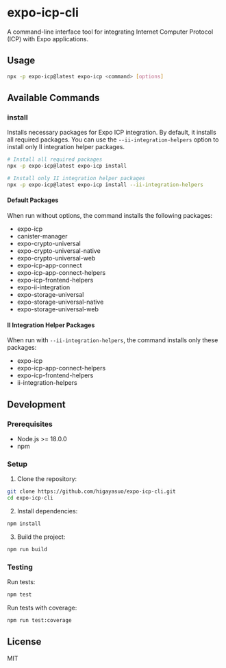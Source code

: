 # expo-icp-cli

A command-line interface tool for integrating Internet Computer Protocol (ICP) with Expo applications.

## Usage

```bash
npx -p expo-icp@latest expo-icp <command> [options]
```

## Available Commands

### install

Installs necessary packages for Expo ICP integration. By default, it installs all required packages. You can use the `--ii-integration-helpers` option to install only II integration helper packages.

```bash
# Install all required packages
npx -p expo-icp@latest expo-icp install

# Install only II integration helper packages
npx -p expo-icp@latest expo-icp install --ii-integration-helpers
```

#### Default Packages

When run without options, the command installs the following packages:

- expo-icp
- canister-manager
- expo-crypto-universal
- expo-crypto-universal-native
- expo-crypto-universal-web
- expo-icp-app-connect
- expo-icp-app-connect-helpers
- expo-icp-frontend-helpers
- expo-ii-integration
- expo-storage-universal
- expo-storage-universal-native
- expo-storage-universal-web

#### II Integration Helper Packages

When run with `--ii-integration-helpers`, the command installs only these packages:

- expo-icp
- expo-icp-app-connect-helpers
- expo-icp-frontend-helpers
- ii-integration-helpers

## Development

### Prerequisites

- Node.js >= 18.0.0
- npm

### Setup

1. Clone the repository:

```bash
git clone https://github.com/higayasuo/expo-icp-cli.git
cd expo-icp-cli
```

2. Install dependencies:

```bash
npm install
```

3. Build the project:

```bash
npm run build
```

### Testing

Run tests:

```bash
npm test
```

Run tests with coverage:

```bash
npm run test:coverage
```

## License

MIT
